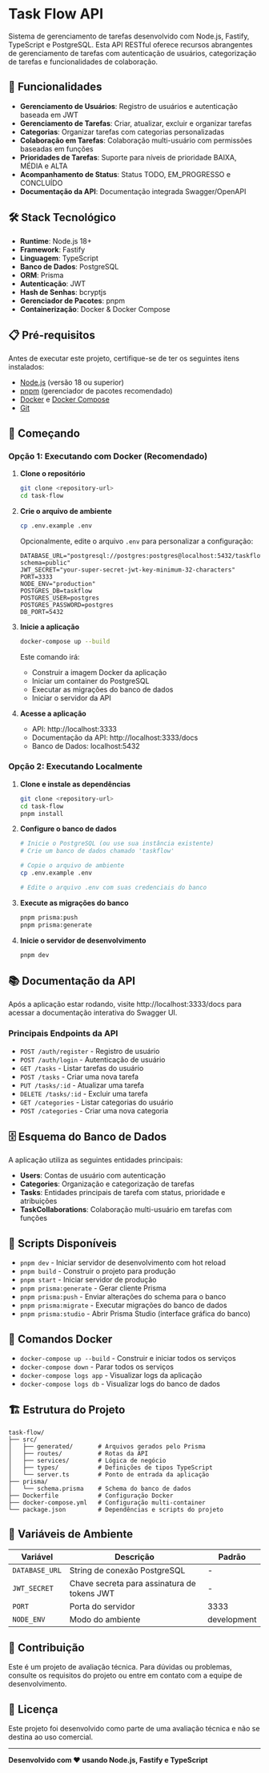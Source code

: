 # Task Flow API

Sistema de gerenciamento de tarefas desenvolvido com Node.js, Fastify, TypeScript e PostgreSQL. Esta API RESTful oferece recursos abrangentes de gerenciamento de tarefas com autenticação de usuários, categorização de tarefas e funcionalidades de colaboração.

## 🚀 Funcionalidades

- **Gerenciamento de Usuários**: Registro de usuários e autenticação baseada em JWT
- **Gerenciamento de Tarefas**: Criar, atualizar, excluir e organizar tarefas
- **Categorias**: Organizar tarefas com categorias personalizadas
- **Colaboração em Tarefas**: Colaboração multi-usuário com permissões baseadas em funções
- **Prioridades de Tarefas**: Suporte para níveis de prioridade BAIXA, MÉDIA e ALTA
- **Acompanhamento de Status**: Status TODO, EM_PROGRESSO e CONCLUÍDO
- **Documentação da API**: Documentação integrada Swagger/OpenAPI

## 🛠 Stack Tecnológico

- **Runtime**: Node.js 18+
- **Framework**: Fastify
- **Linguagem**: TypeScript
- **Banco de Dados**: PostgreSQL
- **ORM**: Prisma
- **Autenticação**: JWT
- **Hash de Senhas**: bcryptjs
- **Gerenciador de Pacotes**: pnpm
- **Containerização**: Docker & Docker Compose

## 📋 Pré-requisitos

Antes de executar este projeto, certifique-se de ter os seguintes itens instalados:

- [Node.js](https://nodejs.org/) (versão 18 ou superior)
- [pnpm](https://pnpm.io/) (gerenciador de pacotes recomendado)
- [Docker](https://www.docker.com/) e [Docker Compose](https://docs.docker.com/compose/)
- [Git](https://git-scm.com/)

## 🚀 Começando

### Opção 1: Executando com Docker (Recomendado)

1. **Clone o repositório**
   ```bash
   git clone <repository-url>
   cd task-flow
   ```

2. **Crie o arquivo de ambiente**
   ```bash
   cp .env.example .env
   ```
   
   Opcionalmente, edite o arquivo `.env` para personalizar a configuração:
   ```env
   DATABASE_URL="postgresql://postgres:postgres@localhost:5432/taskflow?schema=public"
   JWT_SECRET="your-super-secret-jwt-key-minimum-32-characters"
   PORT=3333
   NODE_ENV="production"
   POSTGRES_DB=taskflow
   POSTGRES_USER=postgres
   POSTGRES_PASSWORD=postgres
   DB_PORT=5432
   ```

3. **Inicie a aplicação**
   ```bash
   docker-compose up --build
   ```
   
   Este comando irá:
   - Construir a imagem Docker da aplicação
   - Iniciar um container do PostgreSQL
   - Executar as migrações do banco de dados
   - Iniciar o servidor da API
   
4. **Acesse a aplicação**
   - API: http://localhost:3333
   - Documentação da API: http://localhost:3333/docs
   - Banco de Dados: localhost:5432

### Opção 2: Executando Localmente

1. **Clone e instale as dependências**
   ```bash
   git clone <repository-url>
   cd task-flow
   pnpm install
   ```

2. **Configure o banco de dados**
   ```bash
   # Inicie o PostgreSQL (ou use sua instância existente)
   # Crie um banco de dados chamado 'taskflow'
   
   # Copie o arquivo de ambiente
   cp .env.example .env
   
   # Edite o arquivo .env com suas credenciais do banco
   ```

3. **Execute as migrações do banco**
   ```bash
   pnpm prisma:push
   pnpm prisma:generate
   ```

4. **Inicie o servidor de desenvolvimento**
   ```bash
   pnpm dev
   ```

## 📚 Documentação da API

Após a aplicação estar rodando, visite http://localhost:3333/docs para acessar a documentação interativa do Swagger UI.

### Principais Endpoints da API

- `POST /auth/register` - Registro de usuário
- `POST /auth/login` - Autenticação de usuário
- `GET /tasks` - Listar tarefas do usuário
- `POST /tasks` - Criar uma nova tarefa
- `PUT /tasks/:id` - Atualizar uma tarefa
- `DELETE /tasks/:id` - Excluir uma tarefa
- `GET /categories` - Listar categorias do usuário
- `POST /categories` - Criar uma nova categoria

## 🗄️ Esquema do Banco de Dados

A aplicação utiliza as seguintes entidades principais:

- **Users**: Contas de usuário com autenticação
- **Categories**: Organização e categorização de tarefas
- **Tasks**: Entidades principais de tarefa com status, prioridade e atribuições
- **TaskCollaborations**: Colaboração multi-usuário em tarefas com funções

## 🔧 Scripts Disponíveis

- `pnpm dev` - Iniciar servidor de desenvolvimento com hot reload
- `pnpm build` - Construir o projeto para produção
- `pnpm start` - Iniciar servidor de produção
- `pnpm prisma:generate` - Gerar cliente Prisma
- `pnpm prisma:push` - Enviar alterações do schema para o banco
- `pnpm prisma:migrate` - Executar migrações do banco de dados
- `pnpm prisma:studio` - Abrir Prisma Studio (interface gráfica do banco)

## 🐳 Comandos Docker

- `docker-compose up --build` - Construir e iniciar todos os serviços
- `docker-compose down` - Parar todos os serviços
- `docker-compose logs app` - Visualizar logs da aplicação
- `docker-compose logs db` - Visualizar logs do banco de dados

## 🏗️ Estrutura do Projeto

```
task-flow/
├── src/
│   ├── generated/       # Arquivos gerados pelo Prisma
│   ├── routes/          # Rotas da API
│   ├── services/        # Lógica de negócio
│   ├── types/           # Definições de tipos TypeScript
│   └── server.ts        # Ponto de entrada da aplicação
├── prisma/
│   └── schema.prisma    # Schema do banco de dados
├── Dockerfile           # Configuração Docker
├── docker-compose.yml   # Configuração multi-container
└── package.json         # Dependências e scripts do projeto
```

## 🔐 Variáveis de Ambiente

| Variável | Descrição | Padrão |
|----------|-----------|--------|
| `DATABASE_URL` | String de conexão PostgreSQL | - |
| `JWT_SECRET` | Chave secreta para assinatura de tokens JWT | - |
| `PORT` | Porta do servidor | 3333 |
| `NODE_ENV` | Modo do ambiente | development |

## 🤝 Contribuição

Este é um projeto de avaliação técnica. Para dúvidas ou problemas, consulte os requisitos do projeto ou entre em contato com a equipe de desenvolvimento.

## 📄 Licença

Este projeto foi desenvolvido como parte de uma avaliação técnica e não se destina ao uso comercial.

---

**Desenvolvido com ❤️ usando Node.js, Fastify e TypeScript**